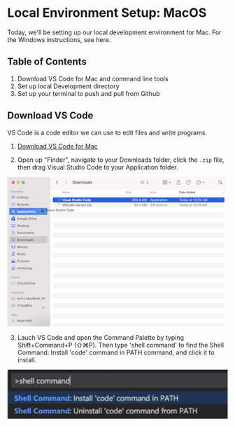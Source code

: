 # Local Environment Setup: MacOS

Today, we'll be setting up our local development environment for Mac. For the Windows instructions, see here. 

## Table of Contents
1. Download VS Code for Mac and command line tools
2. Set up local Development directory
3. Set up your terminal to push and pull from Github

## Download VS Code
VS Code is a code editor we can use to edit files and write programs. 

1. [Download VS Code for Mac](https://code.visualstudio.com/download)

2. Open up "Finder", navigate to your Downloads folder, click the `.zip` file, then drag Visual Studio Code to your Application folder.

![download](./assets/download.png)

3. Lauch VS Code and open the Command Palette by typing Shift+Command+P (⇧⌘P). Then type 'shell command' to find the Shell Command: Install 'code' command in PATH command, and click it to install. 

![shell](./assets/shell.png)

